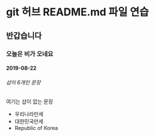 # git 허브 README.md 파일 연습
## 반갑습니다
### 오늘은 비가 오네요
#### 2019-08-22
###### 샵이 6개인 문장
여기는 샵이 없는 문장



* 우리나라만세
* 대한민국만세
* Republic of Korea

